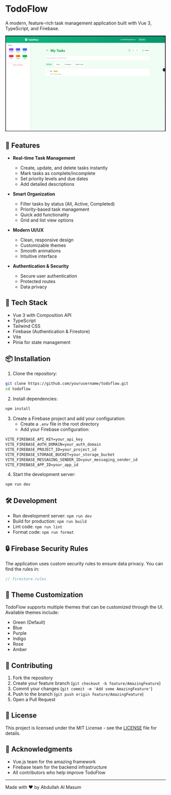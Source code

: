 # TodoFlow

A modern, feature-rich task management application built with Vue 3, TypeScript, and Firebase.

![TodoFlow Screenshot](screenshot.png)

## 🌟 Features

- **Real-time Task Management**
  - Create, update, and delete tasks instantly
  - Mark tasks as complete/incomplete
  - Set priority levels and due dates
  - Add detailed descriptions

- **Smart Organization**
  - Filter tasks by status (All, Active, Completed)
  - Priority-based task management
  - Quick add functionality
  - Grid and list view options

- **Modern UI/UX**
  - Clean, responsive design
  - Customizable themes
  - Smooth animations
  - Intuitive interface

- **Authentication & Security**
  - Secure user authentication
  - Protected routes
  - Data privacy

## 🚀 Tech Stack

- Vue 3 with Composition API
- TypeScript
- Tailwind CSS
- Firebase (Authentication & Firestore)
- Vite
- Pinia for state management

## 📦 Installation

1. Clone the repository:
```bash
git clone https://github.com/yourusername/todoflow.git
cd todoflow
```

2. Install dependencies:
```bash
npm install
```

3. Create a Firebase project and add your configuration:
   - Create a `.env` file in the root directory
   - Add your Firebase configuration:
```env
VITE_FIREBASE_API_KEY=your_api_key
VITE_FIREBASE_AUTH_DOMAIN=your_auth_domain
VITE_FIREBASE_PROJECT_ID=your_project_id
VITE_FIREBASE_STORAGE_BUCKET=your_storage_bucket
VITE_FIREBASE_MESSAGING_SENDER_ID=your_messaging_sender_id
VITE_FIREBASE_APP_ID=your_app_id
```

4. Start the development server:
```bash
npm run dev
```

## 🛠️ Development

- Run development server: `npm run dev`
- Build for production: `npm run build`
- Lint code: `npm run lint`
- Format code: `npm run format`

## 🔒 Firebase Security Rules

The application uses custom security rules to ensure data privacy. You can find the rules in:
```typescript
// firestore.rules
```

## 🎨 Theme Customization

TodoFlow supports multiple themes that can be customized through the UI. Available themes include:
- Green (Default)
- Blue
- Purple
- Indigo
- Rose
- Amber

## 🤝 Contributing

1. Fork the repository
2. Create your feature branch (`git checkout -b feature/AmazingFeature`)
3. Commit your changes (`git commit -m 'Add some AmazingFeature'`)
4. Push to the branch (`git push origin feature/AmazingFeature`)
5. Open a Pull Request

## 📝 License

This project is licensed under the MIT License - see the [LICENSE](LICENSE) file for details.

## 🙏 Acknowledgments

- Vue.js team for the amazing framework
- Firebase team for the backend infrastructure
- All contributors who help improve TodoFlow

---

Made with ❤️ by Abdullah Al Masum
